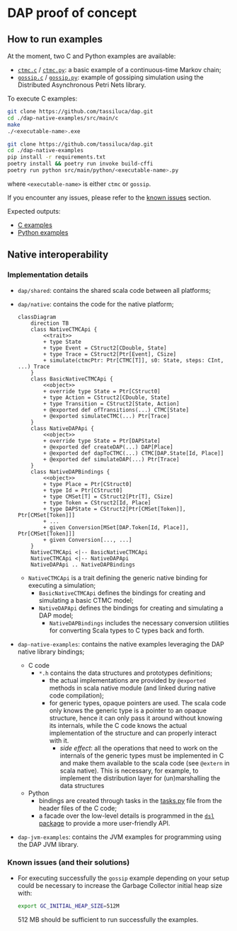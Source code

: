 # DAP proof of concept

## How to run examples

At the moment, two C and Python examples are available:

- [`ctmc.c`](./dap-native-examples/src/main/c/ctmc.c) / [`ctmc.py`](./dap-native-examples/src/main/python/ctmc.py): a basic example of a continuous-time Markov chain;
- [`gossip.c`](./dap-native-examples/src/main/c/gossip.c) / [`gossip.py`](./dap-native-examples/src/main/python/gossip.py): example of gossiping simulation using the Distributed Asynchronous Petri Nets library.

To execute C examples:

```bash
git clone https://github.com/tassiluca/dap.git
cd ./dap-native-examples/src/main/c
make
./<executable-name>.exe
```

```bash
git clone https://github.com/tassiluca/dap.git
cd ./dap-native-examples
pip install -r requirements.txt
poetry install && poetry run invoke build-cffi
poetry run python src/main/python/<executable-name>.py
```

where `<executable-name>` is either `ctmc` or `gossip`.

If you encounter any issues, please refer to the [known issues](#known-issues-and-their-solutions) section.

Expected outputs:

- [C examples](https://github.com/tassiluca/dap/actions/runs/13112906828/job/36580609448#step:7:23)
- [Python examples](https://github.com/tassiluca/dap/actions/runs/13112906828/job/36580610523#step:9:21)

## Native interoperability

### Implementation details

- `dap/shared`: contains the shared scala code between all platforms;
- `dap/native`: contains the code for the native platform;
  <div style="max-width: 800px">

    ```mermaid
    classDiagram
        direction TB
        class NativeCTMCApi {
            <<trait>>
            + type State
            + type Event = CStruct2[CDouble, State]
            + type Trace = CStruct2[Ptr[Event], CSize]
            + simulate(ctmcPtr: Ptr[CTMC[T]], s0: State, steps: CInt, ...) Trace
        }
        class BasicNativeCTMCApi {
            <<object>>
            + override type State = Ptr[CStruct0]
            + type Action = CStruct2[CDouble, State]
            + type Transition = CStruct2[State, Action]
            + @exported def ofTransitions(...) CTMC[State]
            + @exported simulateCTMC(...) Ptr[Trace]
        }
        class NativeDAPApi {
            <<object>>
            + override type State = Ptr[DAPState]
            + @exported def createDAP(...) DAP[Place]
            + @exported def dapToCTMC(...) CTMC[DAP.State[Id, Place]]
            + @exported def simulateDAP(...) Ptr[Trace]
        }
        class NativeDAPBindings {
            <<object>>
            + type Place = Ptr[CStruct0]
            + type Id = Ptr[CStruct0]
            + type CMSet[T] = CStruct2[Ptr[T], CSize]
            + type Token = CStruct2[Id, Place]
            + type DAPState = CStruct2[Ptr[CMSet[Token]], Ptr[CMSet[Token]]]
            + ...
            + given Conversion[MSet[DAP.Token[Id, Place]], Ptr[CMSet[Token]]]
            + given Conversion[..., ...]
        }
        NativeCTMCApi <|-- BasicNativeCTMCApi
        NativeCTMCApi <|-- NativeDAPApi
        NativeDAPApi .. NativeDAPBindings
    ```

  </div>

  - `NativeCTMCApi` is a trait defining the generic native binding for executing a simulation;
    - `BasicNativeCTMCApi` defines the bindings for creating and simulating a basic CTMC model;
    - `NativeDAPApi` defines the bindings for creating and simulating a DAP model;
        - `NativeDAPBindings` includes the necessary conversion utilities for converting Scala types to C types back and forth.
- `dap-native-examples`: contains the native examples leveraging the DAP native library bindings;
  - C code
    - `*.h` contains the data structures and prototypes definitions;
      - the actual implementations are provided by `@exported` methods in scala native module (and linked during native code compilation);
      - for generic types, opaque pointers are used. The scala code only knows the generic type is a pointer to an opaque structure, hence it can only pass it around without knowing its internals, while the C code knows the actual implementation of the structure and can properly interact with it.
        - _side effect_: all the operations that need to work on the internals of the generic types must be implemented in C and make them available to the scala code (see `@extern` in scala native). This is necessary, for example, to implement the distribution layer for (un)marshalling the data structures
  - Python
    - bindings are created through tasks in the [tasks.py](./dap-native-examples/tasks.py) file from the header files of the C code;
    - a facade over the low-level details is programmed in the [`dsl` package](./dap-native-examples/src/main/python/dsl) to provide a more user-friendly API.
- `dap-jvm-examples`: contains the JVM examples for programming using the DAP JVM library.

### Known issues (and their solutions)

- For executing successfully the `gossip` example depending on your setup could be necessary to increase the Garbage Collector initial heap size with:

    ```bash
    export GC_INITIAL_HEAP_SIZE=512M
    ```

  512 MB should be sufficient to run successfully the examples.

